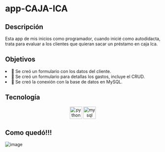 # app-CAJA-ICA
## Descripción
Esta app de mis inicios como programador, cuando inicié como autodidacta, trata para evaluar a los clientes que quieran sacar un préstamo en caja Ica.

## Objetivos
<div align="left">

<li>🎯 Se creó un formulario con los datos del cliente.</li>
<li>🎯 Se creó un formulario para detallas los gastos, incluye el CRUD.</li>
<li>🎯 Se creó la conexión con la base de datos en MySQL.</li>
  </div>


## Tecnología
<div align="center">
<img src="https://cdn.jsdelivr.net/gh/devicons/devicon/icons/python/python-original.svg" height="40" alt="python logo"  />
<img src="https://cdn.jsdelivr.net/gh/devicons/devicon/icons/mysql/mysql-original.svg" height="40" alt="mysql logo"  />
</div>

## Como quedó!!!

![image](https://github.com/ETorresSacha/app-CAJA-ICA/assets/122553836/45138e00-b0a7-4b33-9e25-b79350982225)









